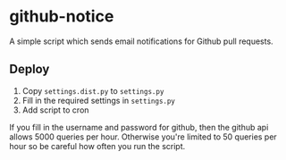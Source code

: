 github-notice
=============

A simple script which sends email notifications for Github pull requests.

Deploy
------

1. Copy `settings.dist.py` to `settings.py`
2. Fill in the required settings in `settings.py`
3. Add script to cron

If you fill in the username and password for github, then the github api
allows 5000 queries per hour. Otherwise you're limited to 50 queries per hour
so be careful how often you run the script.
